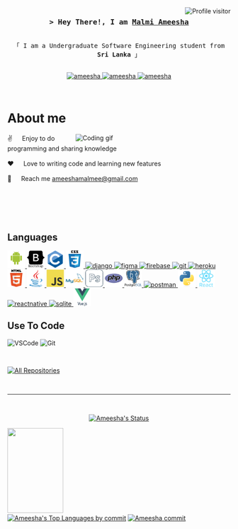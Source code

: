
<a href="https://komarev.com/ghpvc/?username=Malmi-Ameesha">
  <img align="right" src="https://komarev.com/ghpvc/?username=Malmi-Ameesha&label=Visitors&color=0e75b6&style=flat" alt="Profile visitor" />
  
</a>

<!-- Intro  -->
<h3 align="center">
        <samp>&gt; Hey There!, I am
                <b><a target="_blank" href="https://alsiam.com">Malmi Ameesha</a></b>
        </samp>
</h3>


<p align="center"> 
  <samp>
    <br>
    「 I am a Undergraduate Software Engineering student from <b>Sri Lanka</b> 」
    <br>
    <br>
  </samp>
</p>

<p align="center">
 <a href="https://www.linkedin.com/in/malmee-ameesha-944b1022b/" target="_blank">
  <img src="https://img.shields.io/badge/LinkedIn-0077B5?style=for-the-badge&logo=linkedin&logoColor=white" alt="ameesha"/>
 </a>
 <a href="https://www.instagram.com/malmi_ameesha/?igshid=OGQ5ZDc2ODk2ZA%3D%3D" target="_blank">
  <img src="https://img.shields.io/badge/Instagram-fe4164?style=for-the-badge&logo=instagram&logoColor=white" alt="ameesha" />
 </a> 
 <a href="https://www.facebook.com/malmi.ameesha.96" target="_blank">
  <img src="https://img.shields.io/badge/Facebook-20BEFF?&style=for-the-badge&logo=facebook&logoColor=white" alt="ameesha"  />
  </a> 
</p>
<br />

<!-- About Section -->
 # About me
 
<p>
 <img align="right" width="350" src="/assets/programmer.gif" alt="Coding gif" />
  
 ✌️ &emsp; Enjoy to do programming and sharing knowledge <br/><br/>
 ❤️ &emsp; Love to writing code and learning new features<br/><br/>
 📧 &emsp; Reach me ameeshamalmee@gmail.com<br/><br/>

</p>

<br/>
<br/>
<br/>

## Languages
<p align="left"> <a href="https://developer.android.com" target="_blank" rel="noreferrer"> 
  <img src="https://raw.githubusercontent.com/devicons/devicon/master/icons/android/android-original-wordmark.svg" alt="android" width="40" height="40"/> </a> 
<a href="https://getbootstrap.com" target="_blank" rel="noreferrer"> 
  <img src="https://raw.githubusercontent.com/devicons/devicon/master/icons/bootstrap/bootstrap-plain-wordmark.svg" alt="bootstrap" width="40" height="40"/> </a> 
<a href="https://www.cprogramming.com/" target="_blank" rel="noreferrer"> 
  <img src="https://raw.githubusercontent.com/devicons/devicon/master/icons/c/c-original.svg" alt="c" width="40" height="40"/> </a> 
<a href="https://www.w3schools.com/css/" target="_blank" rel="noreferrer"> 
  <img src="https://raw.githubusercontent.com/devicons/devicon/master/icons/css3/css3-original-wordmark.svg" alt="css3" width="40" height="40"/> </a> 
<a href="https://www.djangoproject.com/" target="_blank" rel="noreferrer"> 
  <img src="https://cdn.worldvectorlogo.com/logos/django.svg" alt="django" width="40" height="40"/> </a> 
<a href="https://www.figma.com/" target="_blank" rel="noreferrer"> 
  <img src="https://www.vectorlogo.zone/logos/figma/figma-icon.svg" alt="figma" width="40" height="40"/> </a> 
<a href="https://firebase.google.com/" target="_blank" rel="noreferrer"> 
  <img src="https://www.vectorlogo.zone/logos/firebase/firebase-icon.svg" alt="firebase" width="40" height="40"/> </a> 
<a href="https://git-scm.com/" target="_blank" rel="noreferrer"> 
  <img src="https://www.vectorlogo.zone/logos/git-scm/git-scm-icon.svg" alt="git" width="40" height="40"/> </a> 
<a href="https://heroku.com" target="_blank" rel="noreferrer"> 
<img src="https://www.vectorlogo.zone/logos/heroku/heroku-icon.svg" alt="heroku" width="40" height="40"/> </a> 
<a href="https://www.w3.org/html/" target="_blank" rel="noreferrer"> 
  <img src="https://raw.githubusercontent.com/devicons/devicon/master/icons/html5/html5-original-wordmark.svg" alt="html5" width="40" height="40"/> </a> 
<a href="https://www.java.com" target="_blank" rel="noreferrer"> 
  <img src="https://raw.githubusercontent.com/devicons/devicon/master/icons/java/java-original.svg" alt="java" width="40" height="40"/> </a> 
<a href="https://developer.mozilla.org/en-US/docs/Web/JavaScript" target="_blank" rel="noreferrer"> 
  <img src="https://raw.githubusercontent.com/devicons/devicon/master/icons/javascript/javascript-original.svg" alt="javascript" width="40" height="40"/> </a> 
<a href="https://www.mysql.com/" target="_blank" rel="noreferrer"> 
  <img src="https://raw.githubusercontent.com/devicons/devicon/master/icons/mysql/mysql-original-wordmark.svg" alt="mysql" width="40" height="40"/> </a> 
<a href="https://www.photoshop.com/en" target="_blank" rel="noreferrer"> 
  <img src="https://raw.githubusercontent.com/devicons/devicon/master/icons/photoshop/photoshop-line.svg" alt="photoshop" width="40" height="40"/> </a> 
<a href="https://www.php.net" target="_blank" rel="noreferrer"> 
  <img src="https://raw.githubusercontent.com/devicons/devicon/master/icons/php/php-original.svg" alt="php" width="40" height="40"/> </a> 
<a href="https://www.postgresql.org" target="_blank" rel="noreferrer"> 
  <img src="https://raw.githubusercontent.com/devicons/devicon/master/icons/postgresql/postgresql-original-wordmark.svg" alt="postgresql" width="40" height="40"/</a> 
<a href="https://postman.com" target="_blank" rel="noreferrer"> 
  <img src="https://www.vectorlogo.zone/logos/getpostman/getpostman-icon.svg" alt="postman" width="40" height="40"/> </a> 
<a href="https://www.python.org" target="_blank" rel="noreferrer"> 
  <img src="https://raw.githubusercontent.com/devicons/devicon/master/icons/python/python-original.svg" alt="python" width="40" height="40"/> </a> 
<a href="https://reactjs.org/" target="_blank" rel="noreferrer"> 
  <img src="https://raw.githubusercontent.com/devicons/devicon/master/icons/react/react-original-wordmark.svg" alt="react" width="40" height="40"/> </a> 
<a href="https://reactnative.dev/" target="_blank" rel="noreferrer"> 
  <img src="https://reactnative.dev/img/header_logo.svg" alt="reactnative" width="40" height="40"/> </a> 
<a href="https://www.sqlite.org/" target="_blank" rel="noreferrer"> 
  <img src="https://www.vectorlogo.zone/logos/sqlite/sqlite-icon.svg" alt="sqlite" width="40" height="40"/> </a> 
  <a href="https://vuejs.org/" target="_blank" rel="noreferrer"> 
    <img src="https://raw.githubusercontent.com/devicons/devicon/master/icons/vuejs/vuejs-original-wordmark.svg" alt="vuejs" width="40" height="40"/> </a> </p>

## Use To Code
![VSCode](https://img.shields.io/badge/Visual_Studio-0078d7?style=for-the-badge&logo=visual%20studio&logoColor=white)
![Git](https://img.shields.io/badge/Git-F05032?style=for-the-badge&logo=git&logoColor=white)

<br/>
<p align="left">
  <a href="https://github.com/Malmi-Ameesha?tab=repositories" target="_blank"><img alt="All Repositories" title="All Repositories" src="https://img.shields.io/badge/-All%20Repos-2962FF?style=for-the-badge&logo=koding&logoColor=white"/></a>
</p>

<br/>
<hr/>
<br/>

<p align="center">
  <a href="https://github.com/Malmi-Ameesha"><img alt="Ameesha's Status" src="http://github-profile-summary-cards.vercel.app/api/cards/stats?username=Malmi-Ameesha&theme=dark" height="292px" width="69.5%"/></a>
  </a>
</p>

<a> 
    <a href="https://github.com/Malmi-Ameesha"><img src="http://github-profile-summary-cards.vercel.app/api/cards/profile-details?username=Malmi-Ameesha&theme=dark" height="192px" width="50%"/></a>
  <a href="https://github.com/alsiam"><img alt="Ameesha's Top Languages by commit" src="http://github-profile-summary-cards.vercel.app/api/cards/most-commit-language?username=Malmi-Ameesha&theme=dark" height="292px" width="40%"/></a>
  <a href="https://github.com/Malmi-Ameesha"><img alt="Ameesha commit" src="http://github-profile-summary-cards.vercel.app/api/cards/productive-time?username=Malmi-Ameesha&theme=dark&utcOffset=8" height="292px" width="100%"/></a>
  <br/>
</a>



